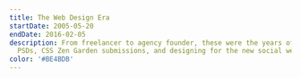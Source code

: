 ```yaml
---
title: The Web Design Era
startDate: 2005-05-20
endDate: 2016-02-05
description: From freelancer to agency founder, these were the years of pixel-perfect
  PSDs, CSS Zen Garden submissions, and designing for the new social web.
color: '#BE4BDB'
---
```

